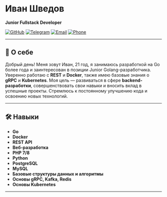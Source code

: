 # Иван Шведов
**Junior Fullstack Developer**

[![GitHub](https://img.shields.io/badge/GitHub-%2312100E.svg?&style=for-the-badge&logo=github&logoColor=white)](https://github.com/fulltilte)
[![Telegram](https://img.shields.io/badge/Telegram-%2326A5E4.svg?&style=for-the-badge&logo=telegram&logoColor=white)](https://t.me/fulltilte)
[![Email](https://img.shields.io/badge/Email-d4zzy%40bk.ru-FF0000?style=for-the-badge)](mailto:d4zzy@bk.ru)
[![Phone](https://img.shields.io/badge/Phone-%2B7%20903%20149%205814-25D366?style=for-the-badge&logo=whatsapp&logoColor=white)](tel:+79031495814)

---

## 📝 О себе
Добрый день! Меня зовут Иван, 21 год, я занимаюсь разработкой на Go более года и заинтересован в позиции Junior Golang-разработчика. Уверенно работаю с **REST** и **Docker**, также имею базовые знания о **gRPC** и **Kubernetes**. Моя цель — развиваться в сфере **backend-разработки**, совершенствовать свои навыки и вносить вклад в успешные проекты. Стремлюсь к постоянному улучшению кода и освоению новых технологий.

---

## 🛠 Навыки

- **Go**
- **Docker**
- **REST API**
- **Веб-разработка**
- **PHP 7/8**
- **Python**
- **PostgreSQL**
- **MySQL**
- **Базовые структуры данных и алгоритмы**
- **Основы gRPC, Kafka, Redis**
- **Основы Kubernetes**

---